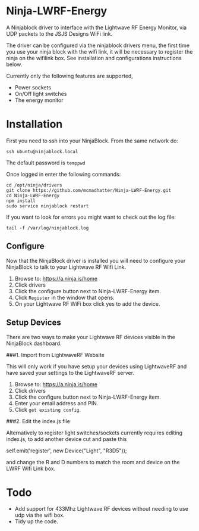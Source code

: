 Ninja-LWRF-Energy
=================

A Ninjablock driver to interface with the Lightwave RF Energy Monitor, via UDP packets to the JSJS Designs WiFi link.

The driver can be configured via the ninjablock drivers menu, the first time you use your ninja block with the wifi link, it will be necessary to register the ninja on the wifilink box. See installation and configurations instructions below.


Currently only the following features are supported,
* Power sockets
* On/Off light switches
* The energy monitor



# Installation

First you need to ssh into your NinjaBlock. From the same network do:

```
ssh ubuntu@ninjablock.local
```
The default password is `temppwd`

Once logged in enter the following commands:
```
cd /opt/ninja/drivers
git clone https://github.com/mcmadhatter/Ninja-LWRF-Energy.git
cd Ninja-LWRF-Energy
npm install
sudo service ninjablock restart
```
If you want to look for errors you might want to check out the log file:

```
tail -f /var/log/ninjablock.log
```
## Configure

Now that the NinjaBlock driver is installed you will need to configure your NinjaBlock to talk to your Lightwave RF Wifi Link.

1. Browse to:  https://a.ninja.is/home
2. Click drivers
3. Click the configure button next to Ninja-LWRF-Energy item.
4. Click `Register` in the window that opens.
5. On your Lightwave RF WiFi box click yes to add the device.



## Setup Devices

There are two ways to make your Lightwave RF devices visible in the NinjaBlock dashboard.

###1. Import from LightwaveRF Website

This will only work if you have setup your devices using LightwaveRF and have saved your settings to the LightwaveRF server.

  1. Browse to: https://a.ninja.is/home
  2. Click drivers
  3. Click the configure button next to Ninja-LWRF-Energy item.
  4. Enter your email address and PIN.
  5. Click `get existing config`.

###2. Edit the index.js file

Alternatively to register light switches/sockets currently requires editing index.js, to add another device cut and paste this

self.emit('register', new Device("Light", "R3D5"));

and change the R and D numbers to match the room and device on the LWRF Wifi Link box.


Todo
=======


* Add support for 433Mhz Lightwave RF devices without needing to use udp via the wifi box.
* Tidy up the code.
